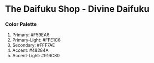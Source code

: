 # The Daifuku Shop - Divine Daifuku

### Color Palette
1. Primary: #F59EA6
2. Primary-Light: #FFE1C6
3. Secondary: #FFF7AE
4. Accent: #48284A
5. Accent-Light: #916C80